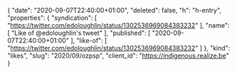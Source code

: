 {
  "date": "2020-09-07T22:40:00+01:00",
  "deleted": false,
  "h": "h-entry",
  "properties": {
    "syndication": [
      "https://twitter.com/edoloughlin/status/1302536969084383232"
    ],
    "name": [
      "Like of @edoloughlin's tweet"
    ],
    "published": [
      "2020-09-07T22:40:00+01:00"
    ],
    "like-of": [
      "https://twitter.com/edoloughlin/status/1302536969084383232"
    ]
  },
  "kind": "likes",
  "slug": "2020/09/ozpsp",
  "client_id": "https://indigenous.realize.be"
}

